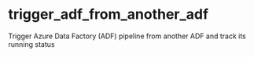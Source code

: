 # trigger_adf_from_another_adf
Trigger Azure Data Factory (ADF) pipeline from another ADF and track its running status
